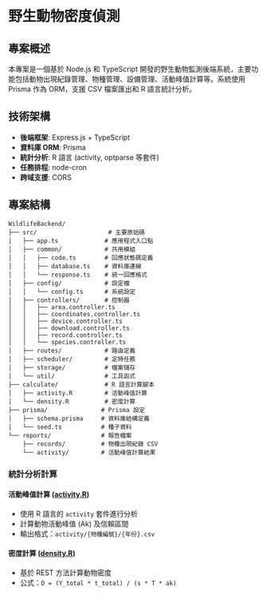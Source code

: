 # 野生動物密度偵測

## 專案概述

本專案是一個基於 Node.js 和 TypeScript 開發的野生動物監測後端系統，主要功能包括動物出現紀錄管理、物種管理、設備管理、活動峰值計算等。系統使用 Prisma 作為 ORM，支援 CSV 檔案匯出和 R 語言統計分析。

## 技術架構

- **後端框架**: Express.js + TypeScript
- **資料庫 ORM**: Prisma
- **統計分析**: R 語言 (activity, optparse 等套件)
- **任務排程**: node-cron
- **跨域支援**: CORS

## 專案結構

```
WildlifeBackend/
├── src/                    # 主要原始碼
│   ├── app.ts             # 應用程式入口點
│   ├── common/            # 共用模組
│   │   ├── code.ts        # 回應狀態碼定義
│   │   ├── database.ts    # 資料庫連線
│   │   └── response.ts    # 統一回應格式
│   ├── config/            # 設定檔
│   │   └── config.ts      # 系統設定
│   ├── controllers/       # 控制器
│   │   ├── area.controller.ts
│   │   ├── coordinates.controller.ts
│   │   ├── device.controller.ts
│   │   ├── download.controller.ts
│   │   ├── record.controller.ts
│   │   └── species.controller.ts
│   ├── routes/            # 路由定義
│   ├── scheduler/         # 定時任務
│   ├── storage/           # 檔案儲存
│   └── util/              # 工具函式
├── calculate/             # R 語言計算腳本
│   ├── activity.R         # 活動峰值計算
│   └── density.R          # 密度計算
├── prisma/               # Prisma 設定
│   ├── schema.prisma     # 資料庫結構定義
│   └── seed.ts           # 種子資料
└── reports/              # 報告檔案
    ├── records/          # 物種出現紀錄 CSV
    └── activity/         # 活動峰值計算結果
```



###  統計分析計算
#### 活動峰值計算 ([activity.R](calculate/activity.R))
- 使用 R 語言的 `activity` 套件進行分析
- 計算動物活動峰值 (Ak) 及信賴區間
- 輸出格式：`activity/{物種編號}/{年份}.csv`

#### 密度計算 ([density.R](calculate/density.R))
- 基於 REST 方法計算動物密度
- 公式：`D = (Y_total * t_total) / (s * T * ak)`

